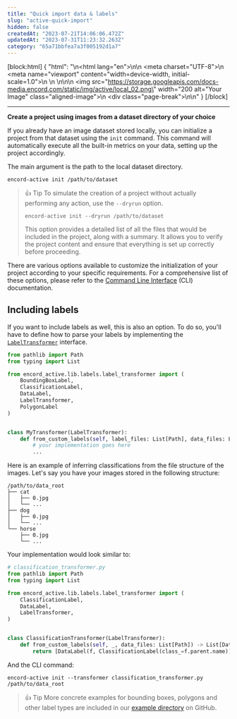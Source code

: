 ```yaml
---
title: "Quick import data & labels"
slug: "active-quick-import"
hidden: false
createdAt: "2023-07-21T14:06:06.472Z"
updatedAt: "2023-07-31T11:23:32.263Z"
category: "65a71bbfea7a3f005192d1a7"
---
```


[block:html]
{
  "html": "<!DOCTYPE html>\n<html lang=\"en\">\n<head>\n    <meta charset=\"UTF-8\">\n    <meta name=\"viewport\" content=\"width=device-width, initial-scale=1.0\">\n    <title>Aligned Image with Page Break</title>\n    <style>\n        .aligned-image {\n            display: block;\n            margin: auto; /* This centers the image */\n        }\n\n        .page-break {\n            page-break-after: always; /* This adds a page break after the image */\n        }\n    </style>\n</head>\n<body>\n    <img src=\"https://storage.googleapis.com/docs-media.encord.com/static/img/active/local_02.png\" width=\"200 alt=\"Your Image\" class=\"aligned-image\">\n    <div class=\"page-break\"></div>\n</body>\n</html>"
}
[/block]

---

**Create a project using images from a dataset directory of your choice**


If you already have an image dataset stored locally, you can initialize a project from that dataset using the `init` command. This command will automatically execute all the built-in metrics on your data, setting up the project accordingly.

The main argument is the path to the local dataset directory.

```shell
encord-active init /path/to/dataset
```

> 👍 Tip
> To simulate the creation of a project without actually performing any action, use the `--dryrun` option.
>
> ```shell
> encord-active init --dryrun /path/to/dataset
> ```
>
> This option provides a detailed list of all the files that would be included in the project, along with a summary. It allows you to verify the project content and ensure that everything is set up correctly before proceeding.

There are various options available to customize the initialization of your project according to your specific requirements. For a comprehensive list of these options, please refer to the [Command Line Interface](https://docs.encord.com/docs/active-cli#init) (CLI) documentation.

## Including labels

If you want to include labels as well, this is also an option. To do so, you'll have to define how to parse your labels by implementing the [`LabelTransformer`](https://github.com/encord-team/encord-active/blob/main/src/encord_active/lib/labels/label_transformer.py#L61-L79) interface.

```python
from pathlib import Path
from typing import List

from encord_active.lib.labels.label_transformer import (
    BoundingBoxLabel,
    ClassificationLabel,
    DataLabel,
    LabelTransformer,
    PolygonLabel
)


class MyTransformer(LabelTransformer):
    def from_custom_labels(self, label_files: List[Path], data_files: List[Path]) -> List[DataLabel]:
        # your implementation goes here
        ...
```

Here is an example of inferring classifications from the file structure of the images.
Let's say you have your images stored in the following structure:

```
/path/to/data_root
├── cat
│   ├── 0.jpg
│   └── ...
├── dog
│   ├── 0.jpg
│   └── ...
└── horse
    ├── 0.jpg
    └── ...
```

Your implementation would look similar to:

```python
# classification_transformer.py
from pathlib import Path
from typing import List

from encord_active.lib.labels.label_transformer import (
    ClassificationLabel,
    DataLabel,
    LabelTransformer,
)


class ClassificationTransformer(LabelTransformer):
    def from_custom_labels(self, _, data_files: List[Path]) -> List[DataLabel]:
        return [DataLabel(f, ClassificationLabel(class_=f.parent.name)) for f in data_files]
```

And the CLI command:

```shell
encord-active init --transformer classification_transformer.py /path/to/data_root
```

> 👍 Tip
> More concrete examples for bounding boxes, polygons and other label types are included in our [example directory](https://github.com/encord-team/encord-active/blob/main/examples/label-transformers) on GitHub.